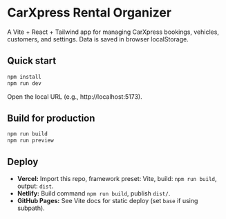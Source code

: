 # CarXpress Rental Organizer

A Vite + React + Tailwind app for managing CarXpress bookings, vehicles, customers, and settings. Data is saved in browser localStorage.

## Quick start
```bash
npm install
npm run dev
```
Open the local URL (e.g., http://localhost:5173).

## Build for production
```bash
npm run build
npm run preview
```

## Deploy
- **Vercel:** Import this repo, framework preset: Vite, build: `npm run build`, output: `dist`.
- **Netlify:** Build command `npm run build`, publish `dist/`.
- **GitHub Pages:** See Vite docs for static deploy (set `base` if using subpath).
